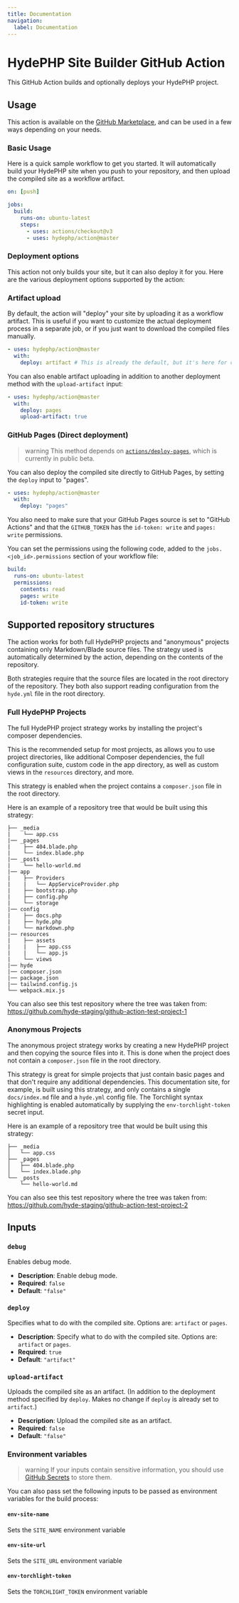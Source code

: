 ```yaml
---
title: Documentation
navigation:
  label: Documentation
---
```


# HydePHP Site Builder GitHub Action

<p class="lead">
This GitHub Action builds and optionally deploys your HydePHP project.
</p>

## Usage

This action is available on the [GitHub Marketplace](https://github.com/marketplace/actions/build-hydephp-site),
and can be used in a few ways depending on your needs.

### Basic Usage

Here is a quick sample workflow to get you started. It will automatically build your HydePHP site
when you push to your repository, and then upload the compiled site as a workflow artifact.

```yaml
on: [push]

jobs:
  build:
    runs-on: ubuntu-latest
    steps:
      - uses: actions/checkout@v3
      - uses: hydephp/action@master
```

### Deployment options

This action not only builds your site, but it can also deploy it for you. Here are the various
deployment options supported by the action:

### Artifact upload

By default, the action will "deploy" your site by uploading it as a workflow artifact. This is useful
if you want to customize the actual deployment process in a separate job, or if you just want to download
the compiled files manually.

```yaml
- uses: hydephp/action@master
  with:
    deploy: artifact # This is already the default, but it's here for clarity.
```

You can also enable artifact uploading in addition to another deployment method with the `upload-artifact` input:

```yaml
- uses: hydephp/action@master
  with:
    deploy: pages
    upload-artifact: true
```

### GitHub Pages (Direct deployment)

>warning This method depends on [`actions/deploy-pages`](https://github.com/actions/deploy-pages), which is currently in public beta.

You can also deploy the compiled site directly to GitHub Pages, by setting the `deploy` input to "pages".

```yaml
- uses: hydephp/action@master
  with:
    deploy: "pages"
```

You also need to make sure that your GitHub Pages source is set to "GitHub Actions" and that the `GITHUB_TOKEN` has the `id-token: write` and `pages: write` permissions.

You can set the permissions using the following code, added to the `jobs.<job_id>.permissions` section of your workflow file:

```yaml
build:
  runs-on: ubuntu-latest
  permissions:
    contents: read
    pages: write
    id-token: write
```

## Supported repository structures

The action works for both full HydePHP projects and "anonymous" projects containing only Markdown/Blade source files.
The strategy used is automatically determined by the action, depending on the contents of the repository.

Both strategies require that the source files are located in the root directory of the repository.
They both also support reading configuration from the `hyde.yml` file in the root directory.

### Full HydePHP Projects

The full HydePHP project strategy works by installing the project's composer dependencies. 

This is the recommended setup for most projects, as allows you to use project directories, like additional Composer dependencies,
the full configuration suite, custom code in the app directory, as well as custom views in the `resources` directory, and more.

This strategy is enabled when the project contains a `composer.json` file in the root directory.

Here is an example of a repository tree that would be built using this strategy:

```tree
├── _media
|    └── app.css
|── _pages
|    ├── 404.blade.php
|    └── index.blade.php
|── _posts
|    └── hello-world.md
|── app
|    ├── Providers
|    |   └── AppServiceProvider.php
|    ├── bootstrap.php
|    ├── config.php
|    └── storage
|── config
|    ├── docs.php
|    ├── hyde.php
|    └── markdown.php
|── resources
|    ├── assets
|    |   ├── app.css
|    |   └── app.js
|    └── views
|── hyde
|── composer.json
|── package.json
|── tailwind.config.js
└── webpack.mix.js
```

You can also see this test repository where the tree was taken from: https://github.com/hyde-staging/github-action-test-project-1

### Anonymous Projects

The anonymous project strategy works by creating a new HydePHP project and then copying the source files into it.
This is done when the project does not contain a `composer.json` file in the root directory.

This strategy is great for simple projects that just contain basic pages and that don't require any additional dependencies.
This documentation site, for example, is built using this strategy, and only contains a single `docs/index.md` file and a `hyde.yml` config file.
The Torchlight syntax highlighting is enabled automatically by supplying the `env-torchlight-token` secret input.

Here is an example of a repository tree that would be built using this strategy:

```tree
├── _media
│   └── app.css
├── _pages
│   ├── 404.blade.php
│   └── index.blade.php
└── _posts
    └── hello-world.md
```

You can also see this test repository where the tree was taken from: https://github.com/hyde-staging/github-action-test-project-2

## Inputs

### `debug`

Enables debug mode.

*   **Description**: Enable debug mode.
*   **Required**: `false`
*   **Default**: `"false"`

### `deploy`

Specifies what to do with the compiled site. Options are: `artifact` or `pages`.

*   **Description**: Specify what to do with the compiled site. Options are: `artifact` or `pages`.
*   **Required**: `true`
*   **Default**: `"artifact"`

### `upload-artifact`

Uploads the compiled site as an artifact. (In addition to the deployment method specified by `deploy`. Makes no change if `deploy` is already set to `artifact`.)

*   **Description**: Upload the compiled site as an artifact.
*   **Required**: `false`
*   **Default**: `"false"`

### Environment variables

>warning If your inputs contain sensitive information, you should use [GitHub Secrets](https://docs.github.com/en/actions/reference/encrypted-secrets) to store them.

You can also pass set the following inputs to be passed as environment variables for the build process:

#### `env-site-name`
Sets the `SITE_NAME` environment variable

#### `env-site-url`
Sets the `SITE_URL` environment variable

#### `env-torchlight-token`
Sets the `TORCHLIGHT_TOKEN` environment variable
